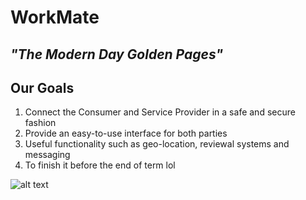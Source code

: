 # **WorkMate**

## *"The Modern Day Golden Pages"*

## **Our Goals**
1. Connect the Consumer and Service Provider in a safe and secure fashion
2. Provide an easy-to-use interface for both parties
3. Useful functionality such as geo-location, reviewal systems and messaging
4. To finish it before the end of term lol

![alt text](https://github.com/doylej35/WorkMate/app/src/main/assets/readmepics/WorkMateLogo.jpg?raw=true)
